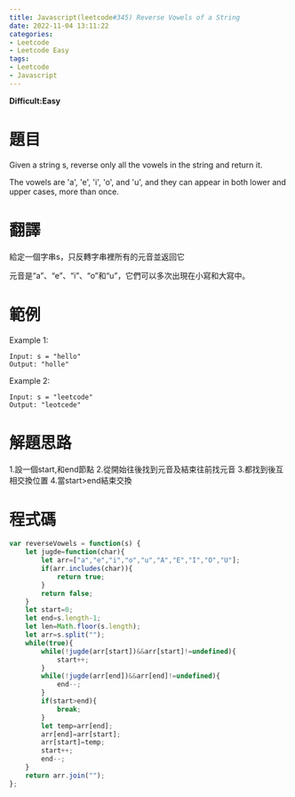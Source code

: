 ```yaml
---
title: Javascript(leetcode#345) Reverse Vowels of a String
date: 2022-11-04 13:11:22
categories: 
- Leetcode 
- Leetcode Easy 
tags:
- Leetcode
- Javascript
---
```


**Difficult:Easy**



# 題目
Given a string s, reverse only all the vowels in the string and return it.

The vowels are 'a', 'e', 'i', 'o', and 'u', and they can appear in both lower and upper cases, more than once.
<!--more-->

# 翻譯
給定一個字串s，只反轉字串裡所有的元音並返回它

元音是“a”、“e”、“i”、“o”和“u”，它們可以多次出現在小寫和大寫中。


# 範例

Example 1:
```
Input: s = "hello"
Output: "holle"
```


Example 2:
```
Input: s = "leetcode"
Output: "leotcede"
```



# 解題思路
1.設一個start,和end節點
2.從開始往後找到元音及結束往前找元音
3.都找到後互相交換位置
4.當start>end結束交換

# 程式碼

```javascript
var reverseVowels = function(s) {
    let jugde=function(char){
        let arr=["a","e","i","o","u","A","E","I","O","U"];
        if(arr.includes(char)){
            return true;
        }
        return false;
    }
    let start=0;
    let end=s.length-1;
    let len=Math.floor(s.length);
    let arr=s.split("");
    while(true){
        while(!jugde(arr[start])&&arr[start]!=undefined){
            start++;
        }
        while(!jugde(arr[end])&&arr[end]!=undefined){
            end--;
        }
        if(start>end){
            break;
        }
        let temp=arr[end];
        arr[end]=arr[start];
        arr[start]=temp;
        start++;
        end--;
    }
    return arr.join("");
};
```